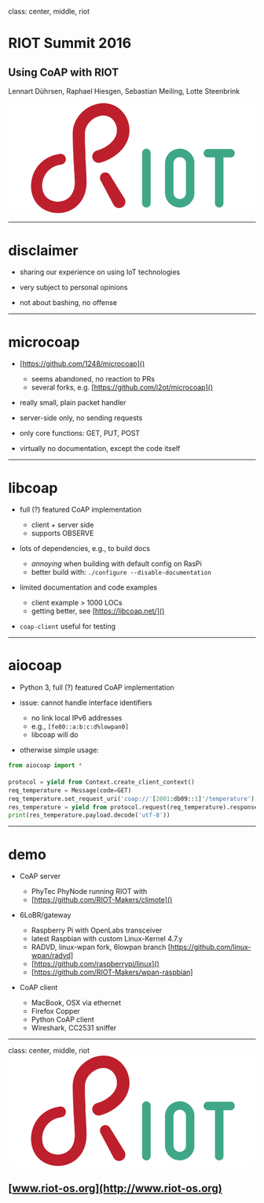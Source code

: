 class: center, middle, riot

# RIOT Summit 2016

## Using CoAP with RIOT

Lennart Dührsen, Raphael Hiesgen, Sebastian Meiling, Lotte Steenbrink

![:scale 50%](img/riot.png)

---

# disclaimer

* sharing our experience on using IoT technologies

* very subject to personal opinions

* not about bashing, no offense

---

# microcoap

* [https://github.com/1248/microcoap]()
    - seems abandoned, no reaction to PRs
    - several forks, e.g. [https://github.com/i2ot/microcoap]()

* really small, plain packet handler

* server-side only, no sending requests

* only core functions: GET, PUT, POST

* virtually no documentation, except the code itself

---

# libcoap

* full (?) featured CoAP implementation
    - client + server side
    - supports OBSERVE

* lots of dependencies, e.g., to build docs
    - _annoying_ when building with default config on RasPi
    - better build with: `./configure --disable-documentation`

* limited documentation and code examples
    - client example > 1000 LOCs
    - getting better, see [https://libcoap.net/]()

* `coap-client` useful for testing

---

# aiocoap

* Python 3, full (?) featured CoAP implementation

* issue: cannot handle interface identifiers
    - no link local IPv6 addresses
    - e.g., `[fe80::a:b:c:d%lowpan0]`
    - libcoap will do

* otherwise simple usage:

```python
from aiocoap import *

protocol = yield from Context.create_client_context()
req_temperature = Message(code=GET)
req_temperature.set_request_uri('coap://'[2001:db09::1]'/temperature')
res_temperature = yield from protocol.request(req_temperature).response
print(res_temperature.payload.decode('utf-8'))
```

---

# demo

* CoAP server
    - PhyTec PhyNode running RIOT with
    - [https://github.com/RIOT-Makers/climote]()

* 6LoBR/gateway
    - Raspberry Pi with OpenLabs transceiver
    - latest Raspbian with custom Linux-Kernel 4.7.y
    - RADVD, linux-wpan fork, 6lowpan branch [https://github.com/linux-wpan/radvd]
    - [https://github.com/raspberrypi/linux]()
    - [https://github.com/RIOT-Makers/wpan-raspbian]

* CoAP client
    - MacBook, OSX via ethernet
    - Firefox Copper
    - Python CoAP client
    - Wireshark, CC2531 sniffer

---

class: center, middle, riot
[![:scale 100%](img/riot.png)](http://www.riot-os.org)
## [www.riot-os.org](http://www.riot-os.org)
